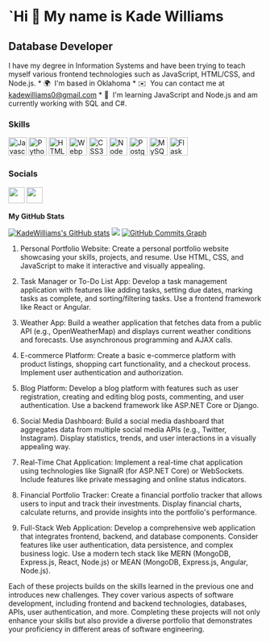 `Hi 👋 My name is Kade Williams 
==============================

Database Developer
-------------------

I have my degree in Information Systems and have been trying to teach myself various frontend technologies such as JavaScript, HTML/CSS, and Node.js.  * 🌍  I'm based in Oklahoma * ✉️  You can contact me at [kadewilliams0@gmail.com](mailto:kadewilliams0@gmail.com) * 🧠  I'm learning JavaScript and Node.js and am currently working with SQL and C#.

### Skills

<p align="left"> <a href="https://developer.mozilla.org/en-US/docs/Web/JavaScript" target="_blank" rel="noreferrer"><img src="https://raw.githubusercontent.com/danielcranney/readme-generator/main/public/icons/skills/javascript-colored.svg" width="36" height="36" alt="Javascript" /></a> <a href="https://www.python.org/" target="_blank" rel="noreferrer"><img src="https://raw.githubusercontent.com/danielcranney/readme-generator/main/public/icons/skills/python-colored.svg" width="36" height="36" alt="Python" /></a> <a href="https://developer.mozilla.org/en-US/docs/Glossary/HTML5" target="_blank" rel="noreferrer"><img src="https://raw.githubusercontent.com/danielcranney/readme-generator/main/public/icons/skills/html5-colored.svg" width="36" height="36" alt="HTML5" /></a> <a href="https://webpack.js.org/" target="_blank" rel="noreferrer"><img src="https://raw.githubusercontent.com/danielcranney/readme-generator/main/public/icons/skills/webpack-colored.svg" width="36" height="36" alt="Webpack" /></a> <a href="https://www.w3.org/TR/CSS/#css" target="_blank" rel="noreferrer"><img src="https://raw.githubusercontent.com/danielcranney/readme-generator/main/public/icons/skills/css3-colored.svg" width="36" height="36" alt="CSS3" /></a> <a href="https://nodejs.org/en/" target="_blank" rel="noreferrer"><img src="https://raw.githubusercontent.com/danielcranney/readme-generator/main/public/icons/skills/nodejs-colored.svg" width="36" height="36" alt="NodeJS" /></a> <a href="https://www.postgresql.org/" target="_blank" rel="noreferrer"><img src="https://raw.githubusercontent.com/danielcranney/readme-generator/main/public/icons/skills/postgresql-colored.svg" width="36" height="36" alt="PostgreSQL" /></a> <a href="https://www.mysql.com/" target="_blank" rel="noreferrer"><img src="https://raw.githubusercontent.com/danielcranney/readme-generator/main/public/icons/skills/mysql-colored.svg" width="36" height="36" alt="MySQL" /></a> <a href="https://flask.palletsprojects.com/en/2.0.x/" target="_blank" rel="noreferrer"><img src="https://raw.githubusercontent.com/danielcranney/readme-generator/main/public/icons/skills/flask-colored.svg" width="36" height="36" alt="Flask" /></a> </p> 

### Socials 

<p align="left"> <a href="https://www.github.com/KadeWilliams" target="_blank" rel="noreferrer"><img src="https://raw.githubusercontent.com/danielcranney/readme-generator/main/public/icons/socials/github.svg" width="32" height="32" /></a> <a href="https://www.linkedin.com/in/kade-williams-382671188/" target="_blank" rel="noreferrer"><img src="https://raw.githubusercontent.com/danielcranney/readme-generator/main/public/icons/socials/linkedin.svg" width="32" height="32" /></a></p>

<b>My GitHub Stats</b>

<a href="http://www.github.com/KadeWilliams"><img src="https://github-readme-stats.vercel.app/api?username=KadeWilliams&show_icons=true&hide=stars,prs,issues,contribs&title_color=0891b2&text_color=ffffff&icon_color=0891b2&bg_color=1c1917&hide_border=true&show_icons=true" alt="KadeWilliams's GitHub stats" /></a>
<a href="http://www.github.com/KadeWilliams"><img src="https://github-readme-streak-stats.herokuapp.com/?user=KadeWilliams&stroke=ffffff&background=1c1917&ring=0891b2&fire=0891b2&currStreakNum=ffffff&currStreakLabel=0891b2&sideNums=ffffff&sideLabels=ffffff&dates=ffffff&hide_border=true" /></a>
<a href="http://www.github.com/KadeWilliams"><img src="https://activity-graph.herokuapp.com/graph?username=KadeWilliams&bg_color=1c1917&color=ffffff&line=0891b2&point=ffffff&area_color=1c1917&area=true&hide_border=true&custom_title=GitHub%20Commits%20Graph" alt="GitHub Commits Graph" /></a>

1. Personal Portfolio Website: Create a personal portfolio website showcasing your skills, projects, and resume. Use HTML, CSS, and JavaScript to make it interactive and visually appealing.

2.    Task Manager or To-Do List App: Develop a task management application with features like adding tasks, setting due dates, marking tasks as complete, and sorting/filtering tasks. Use a frontend framework like React or Angular.

3.    Weather App:
        Build a weather application that fetches data from a public API (e.g., OpenWeatherMap) and displays current weather conditions and forecasts. Use asynchronous programming and AJAX calls.

4.    E-commerce Platform:
        Create a basic e-commerce platform with product listings, shopping cart functionality, and a checkout process. Implement user authentication and authorization.

5.    Blog Platform:
        Develop a blog platform with features such as user registration, creating and editing blog posts, commenting, and user authentication. Use a backend framework like ASP.NET Core or Django.

6.    Social Media Dashboard:
        Build a social media dashboard that aggregates data from multiple social media APIs (e.g., Twitter, Instagram). Display statistics, trends, and user interactions in a visually appealing way.

7.    Real-Time Chat Application:
        Implement a real-time chat application using technologies like SignalR (for ASP.NET Core) or WebSockets. Include features like private messaging and online status indicators.

8.    Financial Portfolio Tracker:
        Create a financial portfolio tracker that allows users to input and track their investments. Display financial charts, calculate returns, and provide insights into the portfolio's performance.

9.    Full-Stack Web Application:
        Develop a comprehensive web application that integrates frontend, backend, and database components. Consider features like user authentication, data persistence, and complex business logic. Use a modern tech stack like MERN (MongoDB, Express.js, React, Node.js) or MEAN (MongoDB, Express.js, Angular, Node.js).

Each of these projects builds on the skills learned in the previous one and introduces new challenges. They cover various aspects of software development, including frontend and backend technologies, databases, APIs, user authentication, and more. Completing these projects will not only enhance your skills but also provide a diverse portfolio that demonstrates your proficiency in different areas of software engineering.
